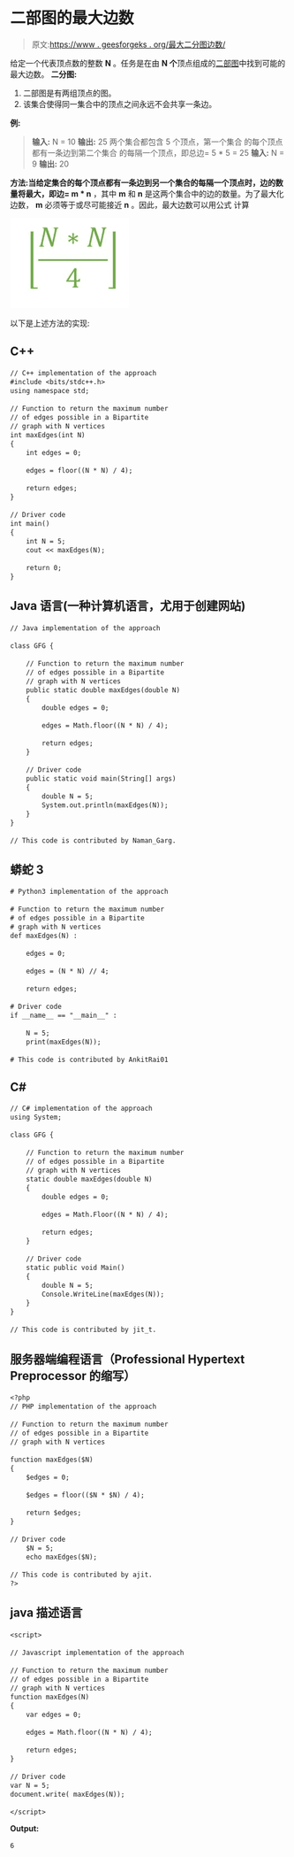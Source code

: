 # 二部图的最大边数

> 原文:[https://www . geesforgeks . org/最大二分图边数/](https://www.geeksforgeeks.org/maximum-number-of-edges-in-bipartite-graph/)

给定一个代表顶点数的整数 **N** 。任务是在由 **N 个**顶点组成的[二部图](https://www.geeksforgeeks.org/bipartite-graph/)中找到可能的最大边数。
**二分图:**

1.  二部图是有两组顶点的图。
2.  该集合使得同一集合中的顶点之间永远不会共享一条边。

**例:**

> **输入:** N = 10
> **输出:** 25
> 两个集合都包含 5 个顶点，第一个集合
> 的每个顶点都有一条边到第二个集合
> 的每隔一个顶点，即总边= 5 * 5 = 25
> **输入:** N = 9
> **输出:** 20

**方法:**当给定集合的每个顶点都有一条边到另一个集合的每隔一个顶点时，边的数量将最大，即**边= m * n** ，其中 **m** 和 **n** 是这两个集合中的边的数量。为了最大化边数， **m** 必须等于或尽可能接近 **n** 。因此，最大边数可以用公式
计算

![](img/aa1f33146e96d3d7d775933105df0988.png)

以下是上述方法的实现:

## C++

```
// C++ implementation of the approach
#include <bits/stdc++.h>
using namespace std;

// Function to return the maximum number
// of edges possible in a Bipartite
// graph with N vertices
int maxEdges(int N)
{
    int edges = 0;

    edges = floor((N * N) / 4);

    return edges;
}

// Driver code
int main()
{
    int N = 5;
    cout << maxEdges(N);

    return 0;
}
```

## Java 语言(一种计算机语言，尤用于创建网站)

```
// Java implementation of the approach

class GFG {

    // Function to return the maximum number
    // of edges possible in a Bipartite
    // graph with N vertices
    public static double maxEdges(double N)
    {
        double edges = 0;

        edges = Math.floor((N * N) / 4);

        return edges;
    }

    // Driver code
    public static void main(String[] args)
    {
        double N = 5;
        System.out.println(maxEdges(N));
    }
}

// This code is contributed by Naman_Garg.
```

## 蟒蛇 3

```
# Python3 implementation of the approach

# Function to return the maximum number
# of edges possible in a Bipartite
# graph with N vertices
def maxEdges(N) :

    edges = 0;

    edges = (N * N) // 4;

    return edges;

# Driver code
if __name__ == "__main__" :

    N = 5;
    print(maxEdges(N));

# This code is contributed by AnkitRai01
```

## C#

```
// C# implementation of the approach
using System;

class GFG {

    // Function to return the maximum number
    // of edges possible in a Bipartite
    // graph with N vertices
    static double maxEdges(double N)
    {
        double edges = 0;

        edges = Math.Floor((N * N) / 4);

        return edges;
    }

    // Driver code
    static public void Main()
    {
        double N = 5;
        Console.WriteLine(maxEdges(N));
    }
}

// This code is contributed by jit_t.
```

## 服务器端编程语言（Professional Hypertext Preprocessor 的缩写）

```
<?php
// PHP implementation of the approach

// Function to return the maximum number
// of edges possible in a Bipartite
// graph with N vertices

function maxEdges($N)
{
    $edges = 0;

    $edges = floor(($N * $N) / 4);

    return $edges;
}

// Driver code
    $N = 5;
    echo maxEdges($N);

// This code is contributed by ajit.
?>
```

## java 描述语言

```
<script>

// Javascript implementation of the approach

// Function to return the maximum number
// of edges possible in a Bipartite
// graph with N vertices
function maxEdges(N)
{
    var edges = 0;

    edges = Math.floor((N * N) / 4);

    return edges;
}

// Driver code
var N = 5;
document.write( maxEdges(N));

</script>
```

**Output:** 

```
6
```